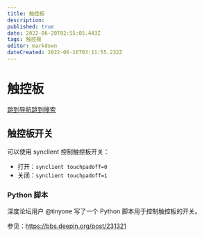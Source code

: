 ```yaml
---
title: 触控板
description: 
published: true
date: 2022-06-20T02:55:05.443Z
tags: 触控板
editor: markdown
dateCreated: 2022-06-16T03:11:55.232Z
---
```


# 触控板

[跳到导航](http://old.deepin.wiki/index.php?title=触控板#mw-head)[跳到搜索](http://old.deepin.wiki/index.php?title=触控板#searchInput)



## 触控板开关

可以使用 synclient 控制触控板开关：

- 打开：`synclient touchpadoff=0`
- 关闭：`synclient touchpadoff=1`

### Python 脚本

深度论坛用户 @tinyone 写了一个 Python 脚本用于控制触控板的开关。

参见：https://bbs.deepin.org/post/231321